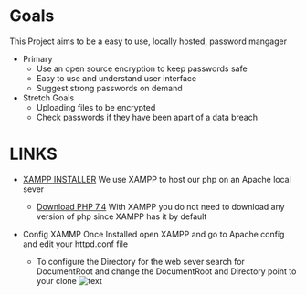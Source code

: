   # **Goals**
  This Project aims to be a easy to use, locally hosted, password mangager
   - Primary
     - Use an open source encryption to keep passwords safe
     - Easy to use and understand user interface
     - Suggest strong passwords on demand
   - Stretch Goals
     -  Uploading files to be encrypted
     - Check passwords if they have been apart of a data breach

 
 
 
 # **LINKS**
 - [XAMPP INSTALLER](https://www.apachefriends.org/index.html) 
     We use XAMPP to host our php on an Apache local sever
     -  [Download PHP 7.4](https://www.php.net/downloads) 
    With XAMPP you do not need to download any version of php since XAMPP has it by default
   
   
   
  - Config XAMMP
    Once Installed open XAMPP and go to Apache config and edit your httpd.conf file
    - To configure the Directory for the web sever search for DocumentRoot and change the DocumentRoot and Directory point to your clone
    ![text](https://cdn.discordapp.com/attachments/446683114958356481/836023576892407808/unknown.png)
  
